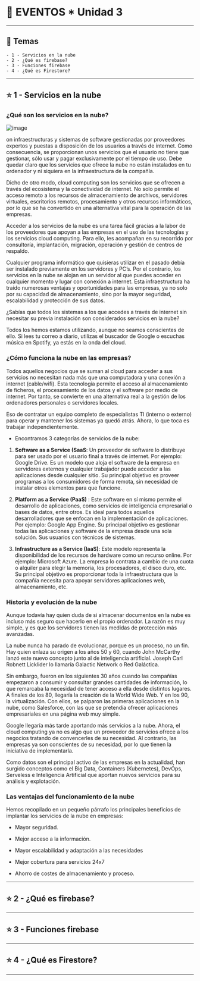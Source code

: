 # :star2: EVENTOS * Unidad 3

---

## :book: Temas

```
- 1 - Servicios en la nube
- 2 - ¿Qué es firebase?
- 3 - Funciones firebase
- 4 - ¿Qué es Firestore?
```

---

## :star:  1 - Servicios en la nube

### ¿Qué son los servicios en la nube?

![image](https://user-images.githubusercontent.com/72580574/201666594-73292e1b-6a60-47e3-a504-6f7641e342d2.png)

on infraestructuras y sistemas de software gestionadas por proveedores expertos y puestas a disposición de los usuarios a través de internet. Como consecuencia, se proporcionan unos servicios que el usuario no tiene que gestionar, sólo usar y pagar exclusivamente por el tiempo de uso. Debe quedar claro que los servicios que ofrece la nube no están instalados en tu ordenador y ni siquiera en la infraestructura de la compañía.

Dicho de otro modo, cloud computing son los servicios que se ofrecen a través del ecosistema y la conectividad de internet. No solo permite el acceso remoto a los recursos de almacenamiento de archivos, servidores virtuales, escritorios remotos, procesamiento y otros recursos informáticos, por lo que se ha convertido en una alternativa vital para la operación de las empresas.

Acceder a los servicios de la nube es una tarea fácil gracias a la labor de los proveedores que apoyan a las empresas en el uso de las tecnologías y los servicios cloud computing. Para ello, les acompañan en su recorrido por consultoría, implantación, migración, operación y gestión de centros de respaldo.

Cualquier programa informático que quisieras utilizar en el pasado debía ser instalado previamente en los servidores y PC’s. Por el contrario, los servicios en la nube se alojan en un servidor al que puedes acceder en cualquier momento y lugar con conexión a internet. Esta infraestructura ha traído numerosas ventajas y oportunidades para las empresas, ya no solo por su capacidad de almacenamiento, sino por la mayor seguridad, escalabilidad y protección de sus datos.

¿Sabías que todos los sistemas a los que accedes a través de internet sin necesitar su previa instalación son considerados servicios en la nube?

Todos los hemos estamos utilizando, aunque no seamos conscientes de ello. Si lees tu correo a diario, utilizas el buscador de Google o escuchas música en Spotify, ya estás en la onda del cloud.

### ¿Cómo funciona la nube en las empresas?

Todos aquellos negocios que se suman al cloud para acceder a sus servicios no necesitan nada más que una computadora y una conexión a internet (cable/wifi). Esta tecnología permite el acceso al almacenamiento de ficheros, el procesamiento de los datos y el software por medio de internet. Por tanto, se convierte en una alternativa real a la gestión de los ordenadores personales o servidores locales.

Eso de contratar un equipo completo de especialistas TI (interno o externo) para operar y mantener los sistemas ya quedó atrás. Ahora, lo que toca es trabajar independientemente.

 

- Encontramos 3 categorías de servicios de la nube:

1. **Software as a Service (SaaS**: Un proveedor de software lo distribuye para ser usado por el usuario final a través de internet. Por ejemplo: Google Drive. Es un modelo que aloja el software de la empresa en servidores externos y cualquier trabajador puede acceder a las aplicaciones desde cualquier sitio. Su principal objetivo es proveer programas a los consumidores de forma remota, sin necesidad de instalar otros elementos para que funcione.

2. **Platform as a Service (PaaS)** : Este software en sí mismo permite el desarrollo de aplicaciones, como servicios de inteligencia empresarial o bases de datos, entre otros. Es ideal para todos aquellos desarrolladores que se enfocan en la implementación de aplicaciones. Por ejemplo: Google App Engine. Su principal objetivo es gestionar todas las aplicaciones y software de la empresa desde una sola solución. Sus usuarios con técnicos de sistemas.

3. **Infrastructure as a Service (IaaS)**: 
Este modelo representa la disponibilidad de los recursos de hardware como un recurso online. Por ejemplo: Microsoft Azure. La empresa lo contrata a cambio de una cuota o alquiler para elegir la memoria, los procesadores, el disco duro, etc. Su principal objetivo es proporcionar toda la infraestructura que la compañía necesita para apoyar servidores aplicaciones web, almacenamiento, etc.

### Historia y evolución de la nube

Aunque todavía hay quien duda de si almacenar documentos en la nube es incluso más seguro que hacerlo en el propio ordenador. La razón es muy simple, y es que los servidores tienen las medidas de protección más avanzadas.

La nube nunca ha parado de evolucionar, porque es un proceso, no un fin. Hay quien enlaza su origen a los años 50 y 60, cuando John McCarthy lanzó este nuevo concepto junto al de inteligencia artificial. Joseph Carl Robnett Licklider lo llamaría Galactic Network o Red Galáctica.

Sin embargo, fueron en los siguientes 30 años cuando las compañías empezaron a consumir y consultar grandes cantidades de información, lo que remarcaba la necesidad de tener acceso a ella desde distintos lugares. A finales de los 80, llegaría la creación de la World Wide Web. Y en los 90, la virtualización. Con ellos, se palparon las primeras aplicaciones en la nube, como Salesforce, con las que se pretendía ofrecer aplicaciones empresariales en una página web muy simple.

Google llegaría más tarde aportando más servicios a la nube. Ahora, el cloud computing ya no es algo que un proveedor de servicios ofrece a los negocios tratando de convencerles de su necesidad. Al contrario, las empresas ya son conscientes de su necesidad, por lo que tienen la iniciativa de implementarla.

Como datos son el principal activo de las empresas en la actualidad, han surgido conceptos como el Big Data, Containers (Kubernetes), DevOps, Serveless e Inteligencia Artificial que aportan nuevos servicios para su análisis y explotación.

### Las ventajas del funcionamiento de la nube

Hemos recopilado en un pequeño párrafo los principales beneficios de implantar los servicios de la nube en empresas:

 
- Mayor seguridad.

- Mejor acceso a la información.

- Mayor escalabilidad y adaptación a las necesidades

- Mejor cobertura para servicios 24x7

- Ahorro de costes de almacenamiento y proceso.

---

## :star:  2 - ¿Qué es firebase?

---

## :star:  3 - Funciones firebase

---

## :star: 4 - ¿Qué es Firestore?

---
